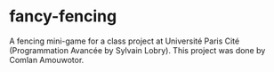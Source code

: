 # fancy-fencing
A fencing mini-game for a class project at Université Paris Cité (Programmation Avancée by Sylvain Lobry). 
This project was done by Comlan Amouwotor.
